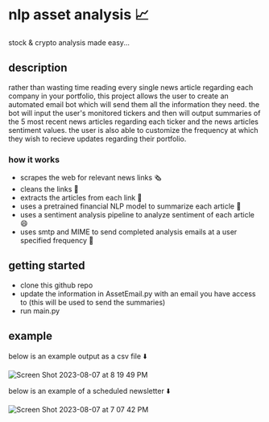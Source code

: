 # nlp asset analysis 📈

stock & crypto analysis made easy...

## description

rather than wasting time reading every single news article regarding each company in your portfolio, this project allows the user to create an automated email bot which will send them all the information they need. the bot will input the user's monitored tickers and then will output summaries of the 5 most recent news articles regarding each ticker and the news articles sentiment values. the user is also able to customize the frequency at which they wish to recieve updates regarding their portfolio.

### how it works
* scrapes the web for relevant news links 🗞️
* cleans the links 🧼
* extracts the articles from each link 📰
* uses a pretrained financial NLP model to summarize each article 💸
* uses a sentiment analysis pipeline to analyze sentiment of each article 😄
* uses smtp and MIME to send completed analysis emails at a user specified frequency 📧

## getting started

* clone this github repo
* update the information in AssetEmail.py with an email you have access to (this will be used to send the summaries)
* run main.py

## example

below is an example output as a csv file ⬇️


![Screen Shot 2023-08-07 at 8 19 49 PM](https://github.com/8enji/nlp-asset-analysis/assets/58536087/dde99e37-6a14-4e09-9aa9-c1f4940df8bd)



below is an example of a scheduled newsletter ⬇️


![Screen Shot 2023-08-07 at 7 07 42 PM](https://github.com/8enji/nlp-asset-analysis/assets/58536087/fa22e9fd-89d7-4efa-a3ac-7206438a9701)


